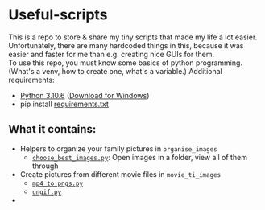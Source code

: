 # Useful-scripts
This is a repo to store & share my tiny scripts that made my life a lot easier.  
Unfortunately, there are many hardcoded things in this, because it was easier and faster for me than e.g. creating nice GUIs for them.  
To use this repo, you must know some basics of python programming.  
(What's a venv, how to create one, what's a variable.)
Additional requirements:
 - [Python 3.10.6](https://www.python.org/downloads/release/python-3106/) ([Download for Windows](https://www.python.org/ftp/python/3.10.6/python-3.10.6-amd64.exe))
 - pip install [requirements.txt](./requirements.txt)

## What it contains:
 - Helpers to organize your family pictures in `organise_images`
   - [`choose_best_images.py`](./organise_images/choose_best_images.py): Open images in a folder, view all of them through 
 - Create pictures from different movie files in `movie_ti_images`
   - [`mp4_to_pngs.py`](./movie_to_images/mp4_to_pngs.py)
   - [`ungif.py`](./movie_to_images/ungif.py)
 - 